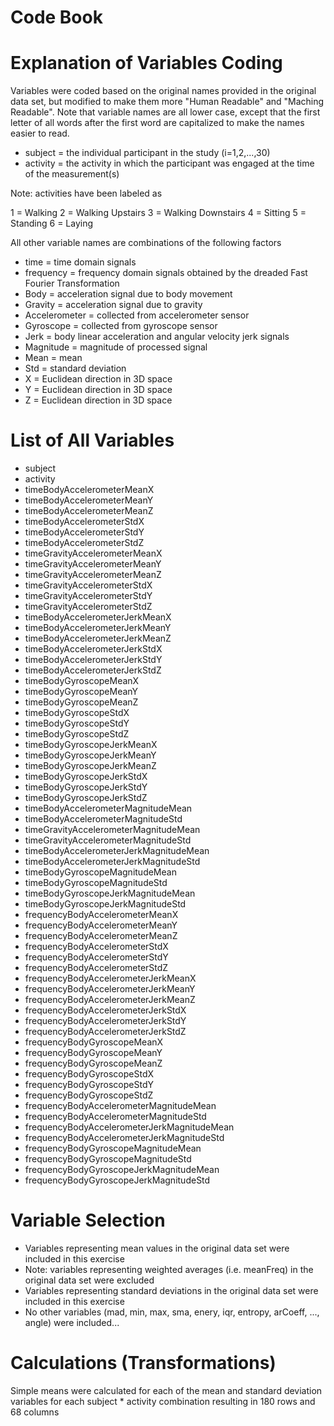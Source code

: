 Code Book
=========================

Explanation of Variables Coding
===============================

Variables were coded based on the original names provided in the original data set, but modified to make
them more "Human Readable" and "Maching Readable".  Note that variable names are all lower case, except that 
the first letter of all words after the first word are capitalized to make the names easier to read.

* subject = the individual participant in the study (i=1,2,...,30)
* activity = the activity in which the participant was engaged at the time of the measurement(s)

Note: activities have been labeled as

1 = Walking
2 = Walking Upstairs
3 = Walking Downstairs
4 = Sitting
5 = Standing
6 = Laying


All other variable names are combinations of the following factors

* time = time domain signals
* frequency = frequency domain signals obtained by the dreaded Fast Fourier Transformation
* Body = acceleration signal due to body movement
* Gravity = acceleration signal due to gravity
* Accelerometer = collected from accelerometer sensor
* Gyroscope = collected from gyroscope sensor
* Jerk = body linear acceleration and angular velocity jerk signals
* Magnitude = magnitude of processed signal
* Mean = mean
* Std = standard deviation
* X = Euclidean direction in 3D space
* Y = Euclidean direction in 3D space
* Z = Euclidean direction in 3D space


List of All Variables
======================

* subject
* activity	
* timeBodyAccelerometerMeanX	
* timeBodyAccelerometerMeanY	
* timeBodyAccelerometerMeanZ	
* timeBodyAccelerometerStdX	
* timeBodyAccelerometerStdY	
* timeBodyAccelerometerStdZ	
* timeGravityAccelerometerMeanX	
* timeGravityAccelerometerMeanY	
* timeGravityAccelerometerMeanZ	
* timeGravityAccelerometerStdX	
* timeGravityAccelerometerStdY	
* timeGravityAccelerometerStdZ	
* timeBodyAccelerometerJerkMeanX	
* timeBodyAccelerometerJerkMeanY	
* timeBodyAccelerometerJerkMeanZ	
* timeBodyAccelerometerJerkStdX	
* timeBodyAccelerometerJerkStdY	
* timeBodyAccelerometerJerkStdZ	
* timeBodyGyroscopeMeanX	
* timeBodyGyroscopeMeanY	
* timeBodyGyroscopeMeanZ	
* timeBodyGyroscopeStdX	
* timeBodyGyroscopeStdY	
* timeBodyGyroscopeStdZ	
* timeBodyGyroscopeJerkMeanX	
* timeBodyGyroscopeJerkMeanY	
* timeBodyGyroscopeJerkMeanZ	
* timeBodyGyroscopeJerkStdX	
* timeBodyGyroscopeJerkStdY	
* timeBodyGyroscopeJerkStdZ	
* timeBodyAccelerometerMagnitudeMean	
* timeBodyAccelerometerMagnitudeStd	
* timeGravityAccelerometerMagnitudeMean	
* timeGravityAccelerometerMagnitudeStd	
* timeBodyAccelerometerJerkMagnitudeMean	
* timeBodyAccelerometerJerkMagnitudeStd	
* timeBodyGyroscopeMagnitudeMean	
* timeBodyGyroscopeMagnitudeStd	
* timeBodyGyroscopeJerkMagnitudeMean	
* timeBodyGyroscopeJerkMagnitudeStd	
* frequencyBodyAccelerometerMeanX	
* frequencyBodyAccelerometerMeanY	
* frequencyBodyAccelerometerMeanZ	
* frequencyBodyAccelerometerStdX	
* frequencyBodyAccelerometerStdY	
* frequencyBodyAccelerometerStdZ	
* frequencyBodyAccelerometerJerkMeanX	
* frequencyBodyAccelerometerJerkMeanY	
* frequencyBodyAccelerometerJerkMeanZ	
* frequencyBodyAccelerometerJerkStdX	
* frequencyBodyAccelerometerJerkStdY	
* frequencyBodyAccelerometerJerkStdZ	
* frequencyBodyGyroscopeMeanX	
* frequencyBodyGyroscopeMeanY	
* frequencyBodyGyroscopeMeanZ	
* frequencyBodyGyroscopeStdX	
* frequencyBodyGyroscopeStdY	
* frequencyBodyGyroscopeStdZ	
* frequencyBodyAccelerometerMagnitudeMean	
* frequencyBodyAccelerometerMagnitudeStd	
* frequencyBodyAccelerometerJerkMagnitudeMean	
* frequencyBodyAccelerometerJerkMagnitudeStd	
* frequencyBodyGyroscopeMagnitudeMean	
* frequencyBodyGyroscopeMagnitudeStd	
* frequencyBodyGyroscopeJerkMagnitudeMean	
* frequencyBodyGyroscopeJerkMagnitudeStd



Variable Selection
===================

* Variables representing mean values in the original data set were included in this exercise
* Note: variables representing weighted averages (i.e. meanFreq) in the original data set were excluded
* Variables representing standard deviations in the original data set were included in this exercise
* No other variables (mad, min, max, sma, enery, iqr, entropy, arCoeff, ..., angle) were included...




Calculations (Transformations)
===============================

Simple means were calculated for each of the mean and standard deviation variables for each subject * activity combination
resulting in 180 rows and 68 columns